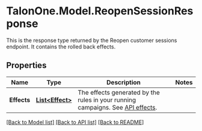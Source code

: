 # TalonOne.Model.ReopenSessionResponse
This is the response type returned by the Reopen customer sessions endpoint. It contains the rolled back effects. 
## Properties

Name | Type | Description | Notes
------------ | ------------- | ------------- | -------------
**Effects** | [**List&lt;Effect&gt;**](Effect.md) | The effects generated by the rules in your running campaigns. See [API effects](https://docs.talon.one/docs/dev/integration-api/api-effects). | 

[[Back to Model list]](../README.md#documentation-for-models) [[Back to API list]](../README.md#documentation-for-api-endpoints) [[Back to README]](../README.md)

